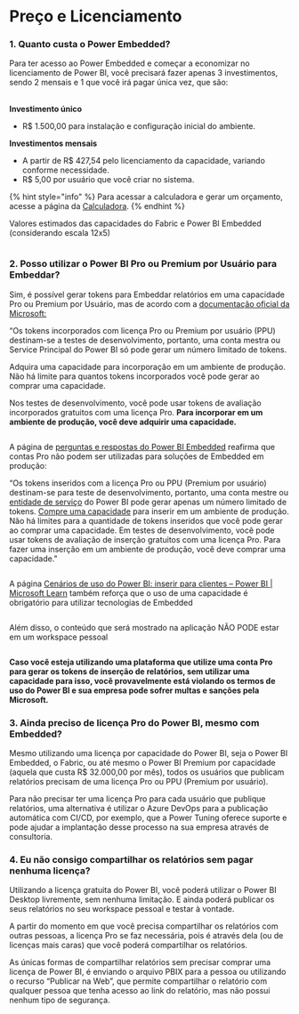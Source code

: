 # Preço e Licenciamento

### 1. Quanto custa o Power Embedded?

Para ter acesso ao Power Embedded e começar a economizar no licenciamento de Power BI, você precisará fazer apenas 3 investimentos, sendo 2 mensais e 1 que você irá pagar única vez, que são:

\
**Investimento único**

* R$ 1.500,00 para instalação e configuração inicial do ambiente.

**Investimentos mensais**

* A partir de R$ 427,54 pelo licenciamento da capacidade, variando conforme necessidade.
* R$ 5,00 por usuário que você criar no sistema.

{% hint style="info" %}
Para acessar a calculadora e gerar um orçamento, acesse a página da [Calculadora](https://powerembedded.com.br/calculadora).
{% endhint %}



Valores estimados das capacidades do Fabric e Power BI Embedded (considerando escala 12x5)

<figure><img src="../../../.gitbook/assets/Preço das Capacidades.png" alt=""><figcaption></figcaption></figure>



### 2. Posso utilizar o Power BI Pro ou Premium por Usuário para Embeddar?

Sim, é possível gerar tokens para Embeddar relatórios em uma capacidade Pro ou Premium por Usuário, mas de acordo com a [documentação oficial da Microsoft:](https://learn.microsoft.com/pt-br/power-bi/developer/embedded/move-to-production)

“Os tokens incorporados com licença Pro ou Premium por usuário (PPU) destinam-se a testes de desenvolvimento, portanto, uma conta mestra ou Service Principal do Power BI só pode gerar um número limitado de tokens.

Adquira uma capacidade para incorporação em um ambiente de produção. Não há limite para quantos tokens incorporados você pode gerar ao comprar uma capacidade.

Nos testes de desenvolvimento, você pode usar tokens de avaliação incorporados gratuitos com uma licença Pro. **Para incorporar em um ambiente de produção, você deve adquirir uma capacidade.**

<figure><img src="https://powerembedded.com.br/wp-content/uploads/2024/05/Power-Embedded-Mover-aplicacao-para-producao.png" alt=""><figcaption></figcaption></figure>

&#x20;

A página de [perguntas e respostas do Power BI Embedded](https://learn.microsoft.com/pt-br/power-bi/developer/embedded/embedded-faq#quantos-tokens-inseridos-posso-criar-) reafirma que contas Pro não podem ser utilizadas para soluções de Embedded em produção:

“Os tokens inseridos com a licença Pro ou PPU (Premium por usuário) destinam-se para teste de desenvolvimento, portanto, uma conta mestre ou [entidade de serviço](https://learn.microsoft.com/pt-br/power-bi/developer/embedded/embed-service-principal) do Power BI pode gerar apenas um número limitado de tokens. [Compre uma capacidade](https://learn.microsoft.com/pt-br/power-bi/developer/embedded/embedded-faq#technical) para inserir em um ambiente de produção. Não há limites para a quantidade de tokens inseridos que você pode gerar ao comprar uma capacidade. Em testes de desenvolvimento, você pode usar tokens de avaliação de inserção gratuitos com uma licença Pro. Para fazer uma inserção em um ambiente de produção, você deve comprar uma capacidade."

<figure><img src="https://powerembedded.com.br/wp-content/uploads/2024/08/Power-Embedded-Guias-para-uso-da-licenca-de-Embedded-3.png" alt=""><figcaption></figcaption></figure>

&#x20;

A página [Cenários de uso do Power BI: inserir para clientes – Power BI | Microsoft Learn](https://learn.microsoft.com/pt-br/power-bi/guidance/powerbi-implementation-planning-usage-scenario-embed-for-your-customers#licensing) também reforça que o uso de uma capacidade é obrigatório para utilizar tecnologias de Embedded

<figure><img src="https://powerembedded.com.br/wp-content/uploads/2024/08/Power-Embedded-Guias-para-uso-da-licenca-de-Embedded.png" alt=""><figcaption></figcaption></figure>



Além disso, o conteúdo que será mostrado na aplicação NÃO PODE estar em um workspace pessoal

<figure><img src="https://powerembedded.com.br/wp-content/uploads/2024/08/Power-Embedded-Guias-para-uso-da-licenca-de-Embedded-4.png" alt=""><figcaption></figcaption></figure>



**Caso você esteja utilizando uma plataforma que utilize uma conta Pro para gerar os tokens de inserção de relatórios, sem utilizar uma capacidade para isso, você provavelmente está violando os termos de uso do Power BI e sua empresa pode sofrer multas e sanções pela Microsoft.**



### 3. Ainda preciso de licença Pro do Power BI, mesmo com Embedded?

Mesmo utilizando uma licença por capacidade do Power BI, seja o Power BI Embedded, o Fabric, ou até mesmo o Power BI Premium por capacidade (aquela que custa R$ 32.000,00 por mês), todos os usuários que publicam relatórios precisam de uma licença Pro ou PPU (Premium por usuário).

Para não precisar ter uma licença Pro para cada usuário que publique relatórios, uma alternativa é utilizar o Azure DevOps para a publicação automática com CI/CD, por exemplo, que a Power Tuning oferece suporte e pode ajudar a implantação desse processo na sua empresa através de consultoria.



### 4. Eu não consigo compartilhar os relatórios sem pagar nenhuma licença?

Utilizando a licença gratuita do Power BI, você poderá utilizar o Power BI Desktop livremente, sem nenhuma limitação. E ainda poderá publicar os seus relatórios no seu workspace pessoal e testar à vontade.

A partir do momento em que você precisa compartilhar os relatórios com outras pessoas, a licença Pro se faz necessária, pois é através dela (ou de licenças mais caras) que você poderá compartilhar os relatórios.

As únicas formas de compartilhar relatórios sem precisar comprar uma licença de Power BI, é enviando o arquivo PBIX para a pessoa ou utilizando o recurso “Publicar na Web”, que permite compartilhar o relatório com qualquer pessoa que tenha acesso ao link do relatório, mas não possui nenhum tipo de segurança.
